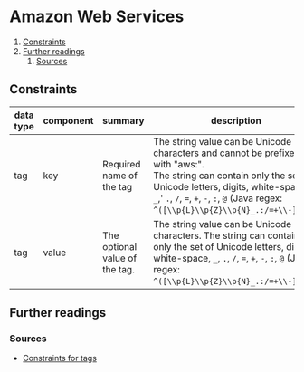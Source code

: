 # Amazon Web Services

1. [Constraints](#constraints)
1. [Further readings](#further-readings)
   1. [Sources](#sources)

## Constraints

| data type | component | summary                        | description                                                                                                                                                                                                                                                | type   | length   | pattern                           | required |
| --------- | --------- | ------------------------------ | ---------------------------------------------------------------------------------------------------------------------------------------------------------------------------------------------------------------------------------------------------------- | ------ | -------- | --------------------------------- | -------- |
| tag       | key       | Required name of the tag       | The string value can be Unicode characters and cannot be prefixed with "aws:".<br/>The string can contain only the set of Unicode letters, digits, white-space, `_`,' `.`, `/`, `=`, `+`, `-`, `:`, `@` (Java regex: `^([\\p{L}\\p{Z}\\p{N}_.:/=+\\-]*)$`) | String | 1 to 128 | `^([\p{L}\p{Z}\p{N}_.:/=+\-@]*)$` | Yes      |
| tag       | value     | The optional value of the tag. | The string value can be Unicode characters. The string can contain only the set of Unicode letters, digits, white-space, `_`, `.`, `/`, `=`, `+`, `-`, `:`, `@` (Java regex: `^([\\p{L}\\p{Z}\\p{N}_.:/=+\\-]*)$"`)                                        | String | 0 to 256 | `^([\p{L}\p{Z}\p{N}_.:/=+\-@]*)$` | Yes      |

## Further readings

### Sources

- [Constraints for tags][constraints  tag]

<!--
  References
  -->

<!-- In-article sections -->
<!-- Knowledge base -->
<!-- Files -->
<!-- Upstream -->
[constraints  tag]: https://docs.aws.amazon.com/directoryservice/latest/devguide/API_Tag.html

<!-- Others -->

